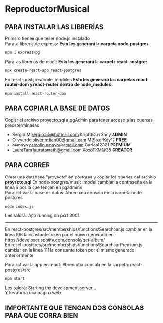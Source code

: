 # ReproductorMusical

## PARA INSTALAR LAS LIBRERÍAS
Primero tienen que tener node.js instalado  
Para la librería de express:  **Esto les generará la carpeta node-postgres**
```
npm i express pg
```
Para las librerías de react: **Esto les generará la carpeta react-postgres**
```
npx create-react-app react-postgres
```
En react-postgres/node_modules **Esto les generará las carpetas react-router-dom y react-router dentro de node_modules**
```
npm install react-router-dom
```
  
##  PARA COPIAR LA BASE DE DATOS
Copiar el archivo proyecto.sql a pgAdmin para tener acceso a las cuentas predeterminadas
- Sergio.M sergio.55@hotmail.com Kript0Curr3ncy **ADMIN**
- Olivverde oliver.milian00@gmail.com M@sterKey12 **FREE**
- aamaya aamalin.amaya@gmail.com Carlos12321 **PREMIUM**
- LauraTam lauratamath@gmail.com XoxoTKM@35 **CREATOR**

##  PARA CORRER
Crear una database "proyecto" en postgres y copiar los queries del archivo **proyecto.sql**
En node-postgres/music_model cambiar la contraseña en la línea 6 por la que tengan en pgadmin4  
Para activar la base de datos: Abren una consola en la carpeta node-postgres  
```
node index.js
```
Les saldrá: App running on port 3001.
______________________________________________________________________________
En react-postgres/src/memberships/functions/Searchbar.js cambiar en la línea 106 la constante token por el nuevo generado en: https://developer.spotify.com/console/get-album/  
En react-postgres/src/memberships/functions/SearchbarPremium.js cambiar en la línea 111 la constante token por el mismo generado anteriormente  
  
Para activar la app en react: Abren otra consola en la carpeta: react-postgres/src  
```
npm start
```
Les saldrá: Starting the development server...  
Y les abrirá una pagina web  

##  IMPORTANTE QUE TENGAN DOS CONSOLAS PARA QUE CORRA BIEN
